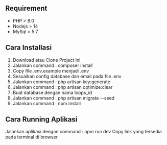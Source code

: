 ## Requirement

- PHP > 8.0
- Nodejs > 14
- MySql > 5.7

## Cara Installasi

1. Download atau Clone Project Ini
2. Jalankan command : composer install
3. Copy file .env.example menjadi .env
4. Sesuaikan config database dan email pada file .env
5. Jalankan command : php artisan key:generate
6. Jalankan command : php artisan optimize:clear
7. Buat database dengan nama loops_id
8. Jalankan command : php artisan migrate --seed
9. Jalankan command : npm install

## Cara Running Aplikasi

Jalankan aplikasi dengan command : npm run dev
Copy link yang tersedia pada terminal di browser
